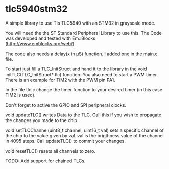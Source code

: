 tlc5940stm32
============

A simple library to use TIs TLC5940 with an STM32 in grayscale mode.

You will need the the ST Standard Peripheral Library to use this. 
The Code was developed and tested with Em::Blocks (http://www.emblocks.org/web/).

The code also needs a delay(x in µS) function. I added one in the main.c file.

To start just fill a TLC_InitStruct and hand it to the library in the void initTLC(TLC_InitStruct* tlc) function.
You also need to start a PWM timer. There is an example for TIM2 with the PWM pin PA1.

In the file tlc.c change the timer function to your desired timer (in this case TIM2 is used).

Don't forget to active the GPIO and SPI peripheral clocks.

void updateTLC() writes Data to the TLC. Call this if you wish to propagate the changes you made to the chip.

void setTLCChannel(uint8_t channel, uint16_t val) sets a specific channel of the chip to the value given by val.
val is the brigthness value of the channel in 4095 steps. Call updateTLC() to commit your changes.

void resetTLC() resets all channels to zero. 

TODO: 
Add support for chained TLCs.
